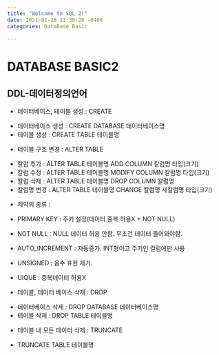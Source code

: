 ```yaml
---
title: "Welcome to SQL 2!"
date: 2021-01-28 11:30:28 -0400
categories: DataBase Basic

---
```



# DATABASE BASIC2


## DDL-데이터정의언어
+ 데이터베이스, 테이블 생성 : CREATE
- 데이터베이스 생성 : CREATE DATABASE 데이터베이스명
- 테이블 생성 : CREATE TABLE 테이블명


+ 테이블 구조 변경 : ALTER TABLE
 - 칼럼 추가 : ALTER TABLE 테이블명 ADD COLUMN 칼럼명 타입(크기)
 - 칼럼 수정 : ALTER TABLE 테이블명 MODIFY COLUMN 칼럼명 타입(크기)
 - 칼럼 삭제 : ALTER TABLE 테이블명 DROP COLUMN 칼럼명
 - 칼럼명 변경 : ALTER TABLE 테이블명 CHANGE 칼럼명 새칼럼명 타입(크기)
  * 제약의 종류 : 
   + PRIMARY KEY : 주키 설정(데이터 중복 허용X + NOT NULL)
   + NOT NULL : NULL 데이터 허용 안함. 무조건 데이터 들어와야함.
   + AUTO_INCREMENT : 자동증가. INT형이고 주키인 컬럼에만 사용
   + UNSIGNED : 음수 표현 제거.
   + UIQUE : 중복데이터 허용X


+ 테이블, 데이터 베이스 삭제 : DROP
 - 데이터베이스 삭제 : DROP DATABASE 데이터베이스명
 - 테이블 삭제 : DROP TABLE 테이블명


+ 테이블 내 모든 데이터 삭제 : TRUNCATE
 - TRUNCATE TABLE 테이블명




